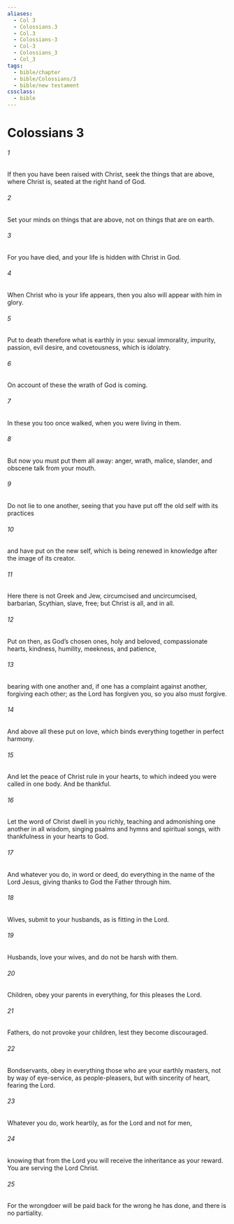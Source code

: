 ```yaml
---
aliases:
  - Col 3
  - Colossians.3
  - Col.3
  - Colossians-3
  - Col-3
  - Colossians_3
  - Col_3
tags:
  - bible/chapter
  - bible/Colossians/3
  - bible/new testament
cssclass:
  - bible
---
```


# Colossians 3

###### 1
If then you have been raised with Christ, seek the things that are above, where Christ is, seated at the right hand of God.
###### 2
Set your minds on things that are above, not on things that are on earth.
###### 3
For you have died, and your life is hidden with Christ in God.
###### 4
When Christ who is your life appears, then you also will appear with him in glory.
###### 5
Put to death therefore what is earthly in you: sexual immorality, impurity, passion, evil desire, and covetousness, which is idolatry.
###### 6
On account of these the wrath of God is coming.
###### 7
In these you too once walked, when you were living in them.
###### 8
But now you must put them all away: anger, wrath, malice, slander, and obscene talk from your mouth.
###### 9
Do not lie to one another, seeing that you have put off the old self with its practices
###### 10
and have put on the new self, which is being renewed in knowledge after the image of its creator.
###### 11
Here there is not Greek and Jew, circumcised and uncircumcised, barbarian, Scythian, slave, free; but Christ is all, and in all.
###### 12
Put on then, as God’s chosen ones, holy and beloved, compassionate hearts, kindness, humility, meekness, and patience,
###### 13
bearing with one another and, if one has a complaint against another, forgiving each other; as the Lord has forgiven you, so you also must forgive.
###### 14
And above all these put on love, which binds everything together in perfect harmony.
###### 15
And let the peace of Christ rule in your hearts, to which indeed you were called in one body. And be thankful.
###### 16
Let the word of Christ dwell in you richly, teaching and admonishing one another in all wisdom, singing psalms and hymns and spiritual songs, with thankfulness in your hearts to God.
###### 17
And whatever you do, in word or deed, do everything in the name of the Lord Jesus, giving thanks to God the Father through him.
###### 18
Wives, submit to your husbands, as is fitting in the Lord.
###### 19
Husbands, love your wives, and do not be harsh with them.
###### 20
Children, obey your parents in everything, for this pleases the Lord.
###### 21
Fathers, do not provoke your children, lest they become discouraged.
###### 22
Bondservants, obey in everything those who are your earthly masters, not by way of eye-service, as people-pleasers, but with sincerity of heart, fearing the Lord.
###### 23
Whatever you do, work heartily, as for the Lord and not for men,
###### 24
knowing that from the Lord you will receive the inheritance as your reward. You are serving the Lord Christ.
###### 25
For the wrongdoer will be paid back for the wrong he has done, and there is no partiality.


